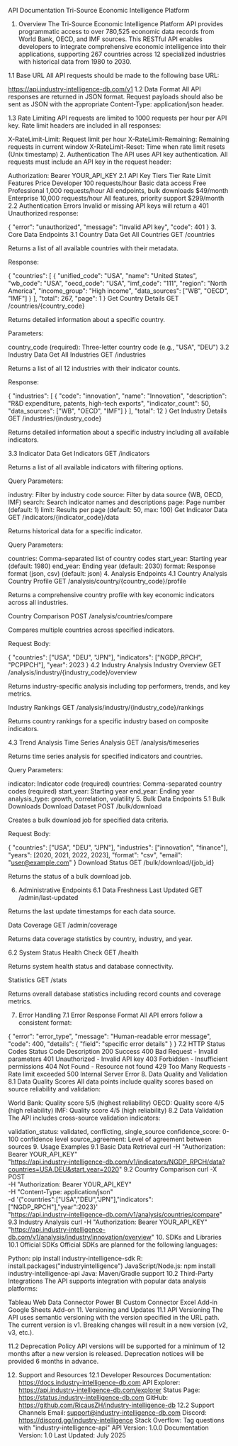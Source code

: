 API Documentation
Tri-Source Economic Intelligence Platform
1. Overview
The Tri-Source Economic Intelligence Platform API provides programmatic access to over 780,525 economic data records from World Bank, OECD, and IMF sources. This RESTful API enables developers to integrate comprehensive economic intelligence into their applications, supporting 267 countries across 12 specialized industries with historical data from 1980 to 2030.

1.1 Base URL
All API requests should be made to the following base URL:

https://api.industry-intelligence-db.com/v1
1.2 Data Format
All API responses are returned in JSON format. Request payloads should also be sent as JSON with the appropriate Content-Type: application/json header.

1.3 Rate Limiting
API requests are limited to 1000 requests per hour per API key. Rate limit headers are included in all responses:

X-RateLimit-Limit: Request limit per hour
X-RateLimit-Remaining: Remaining requests in current window
X-RateLimit-Reset: Time when rate limit resets (Unix timestamp)
2. Authentication
The API uses API key authentication. All requests must include an API key in the request header:

Authorization: Bearer YOUR_API_KEY
2.1 API Key Tiers
Tier	Rate Limit	Features	Price
Developer	100 requests/hour	Basic data access	Free
Professional	1,000 requests/hour	All endpoints, bulk downloads	$49/month
Enterprise	10,000 requests/hour	All features, priority support	$299/month
2.2 Authentication Errors
Invalid or missing API keys will return a 401 Unauthorized response:

{
  "error": "unauthorized",
  "message": "Invalid API key",
  "code": 401
}
3. Core Data Endpoints
3.1 Country Data
Get All Countries
GET /countries

Returns a list of all available countries with their metadata.

Response:

{
  "countries": [
    {
      "unified_code": "USA",
      "name": "United States",
      "wb_code": "USA",
      "oecd_code": "USA",
      "imf_code": "111",
      "region": "North America",
      "income_group": "High income",
      "data_sources": ["WB", "OECD", "IMF"]
    }
  ],
  "total": 267,
  "page": 1
}
Get Country Details
GET /countries/{country_code}

Returns detailed information about a specific country.

Parameters:

country_code (required): Three-letter country code (e.g., "USA", "DEU")
3.2 Industry Data
Get All Industries
GET /industries

Returns a list of all 12 industries with their indicator counts.

Response:

{
  "industries": [
    {
      "code": "innovation",
      "name": "Innovation",
      "description": "R&D expenditure, patents, high-tech exports",
      "indicator_count": 50,
      "data_sources": ["WB", "OECD", "IMF"]
    }
  ],
  "total": 12
}
Get Industry Details
GET /industries/{industry_code}

Returns detailed information about a specific industry including all available indicators.

3.3 Indicator Data
Get Indicators
GET /indicators

Returns a list of all available indicators with filtering options.

Query Parameters:

industry: Filter by industry code
source: Filter by data source (WB, OECD, IMF)
search: Search indicator names and descriptions
page: Page number (default: 1)
limit: Results per page (default: 50, max: 100)
Get Indicator Data
GET /indicators/{indicator_code}/data

Returns historical data for a specific indicator.

Query Parameters:

countries: Comma-separated list of country codes
start_year: Starting year (default: 1980)
end_year: Ending year (default: 2030)
format: Response format (json, csv) (default: json)
4. Analysis Endpoints
4.1 Country Analysis
Country Profile
GET /analysis/country/{country_code}/profile

Returns a comprehensive country profile with key economic indicators across all industries.

Country Comparison
POST /analysis/countries/compare

Compares multiple countries across specified indicators.

Request Body:

{
  "countries": ["USA", "DEU", "JPN"],
  "indicators": ["NGDP_RPCH", "PCPIPCH"],
  "year": 2023
}
4.2 Industry Analysis
Industry Overview
GET /analysis/industry/{industry_code}/overview

Returns industry-specific analysis including top performers, trends, and key metrics.

Industry Rankings
GET /analysis/industry/{industry_code}/rankings

Returns country rankings for a specific industry based on composite indicators.

4.3 Trend Analysis
Time Series Analysis
GET /analysis/timeseries

Returns time series analysis for specified indicators and countries.

Query Parameters:

indicator: Indicator code (required)
countries: Comma-separated country codes (required)
start_year: Starting year
end_year: Ending year
analysis_type: growth, correlation, volatility
5. Bulk Data Endpoints
5.1 Bulk Downloads
Download Dataset
POST /bulk/download

Creates a bulk download job for specified data criteria.

Request Body:

{
  "countries": ["USA", "DEU", "JPN"],
  "industries": ["innovation", "finance"],
  "years": [2020, 2021, 2022, 2023],
  "format": "csv",
  "email": "user@example.com"
}
Download Status
GET /bulk/download/{job_id}

Returns the status of a bulk download job.

6. Administrative Endpoints
6.1 Data Freshness
Last Updated
GET /admin/last-updated

Returns the last update timestamps for each data source.

Data Coverage
GET /admin/coverage

Returns data coverage statistics by country, industry, and year.

6.2 System Status
Health Check
GET /health

Returns system health status and database connectivity.

Statistics
GET /stats

Returns overall database statistics including record counts and coverage metrics.

7. Error Handling
7.1 Error Response Format
All API errors follow a consistent format:

{
  "error": "error_type",
  "message": "Human-readable error message",
  "code": 400,
  "details": {
    "field": "specific error details"
  }
}
7.2 HTTP Status Codes
Status Code	Description
200	Success
400	Bad Request - Invalid parameters
401	Unauthorized - Invalid API key
403	Forbidden - Insufficient permissions
404	Not Found - Resource not found
429	Too Many Requests - Rate limit exceeded
500	Internal Server Error
8. Data Quality and Validation
8.1 Data Quality Scores
All data points include quality scores based on source reliability and validation:

World Bank: Quality score 5/5 (highest reliability)
OECD: Quality score 4/5 (high reliability)
IMF: Quality score 4/5 (high reliability)
8.2 Data Validation
The API includes cross-source validation indicators:

validation_status: validated, conflicting, single_source
confidence_score: 0-100 confidence level
source_agreement: Level of agreement between sources
9. Usage Examples
9.1 Basic Data Retrieval
curl -H "Authorization: Bearer YOUR_API_KEY" \
     "https://api.industry-intelligence-db.com/v1/indicators/NGDP_RPCH/data?countries=USA,DEU&start_year=2020"
9.2 Country Comparison
curl -X POST \
     -H "Authorization: Bearer YOUR_API_KEY" \
     -H "Content-Type: application/json" \
     -d '{"countries":["USA","DEU","JPN"],"indicators":["NGDP_RPCH"],"year":2023}' \
     "https://api.industry-intelligence-db.com/v1/analysis/countries/compare"
9.3 Industry Analysis
curl -H "Authorization: Bearer YOUR_API_KEY" \
     "https://api.industry-intelligence-db.com/v1/analysis/industry/innovation/overview"
10. SDKs and Libraries
10.1 Official SDKs
Official SDKs are planned for the following languages:

Python: pip install industry-intelligence-sdk
R: install.packages("industryintelligence")
JavaScript/Node.js: npm install industry-intelligence-api
Java: Maven/Gradle support
10.2 Third-Party Integrations
The API supports integration with popular data analysis platforms:

Tableau Web Data Connector
Power BI Custom Connector
Excel Add-in
Google Sheets Add-on
11. Versioning and Updates
11.1 API Versioning
The API uses semantic versioning with the version specified in the URL path. The current version is v1. Breaking changes will result in a new version (v2, v3, etc.).

11.2 Deprecation Policy
API versions will be supported for a minimum of 12 months after a new version is released. Deprecation notices will be provided 6 months in advance.

12. Support and Resources
12.1 Developer Resources
Documentation: https://docs.industry-intelligence-db.com
API Explorer: https://api.industry-intelligence-db.com/explorer
Status Page: https://status.industry-intelligence-db.com
GitHub: https://github.com/RicausZH/industry-intelligence-db
12.2 Support Channels
Email: support@industry-intelligence-db.com
Discord: https://discord.gg/industry-intelligence
Stack Overflow: Tag questions with "industry-intelligence-api"
API Version: 1.0.0
Documentation Version: 1.0
Last Updated: July 2025
